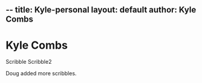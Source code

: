 --
title: Kyle-personal
layout: default
author: Kyle Combs
---
Kyle Combs
================================

Scribble
Scribble2

Doug added more scribbles.
